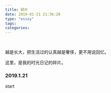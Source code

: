 ```yaml
---
title: 碎片
date: 2019-01-21 21:36:20
type: "essay"
tags:
categories:
---
```


​          

越是长大，把生活过的认真越是奢侈，更不用说回忆。

这里，是我的时光日记的碎片。



### 2019.1.21

start